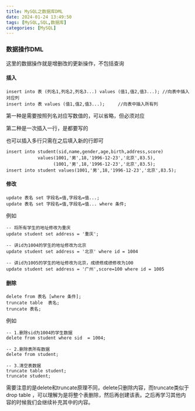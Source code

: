```yaml
---
title: MySQL之数据库DML
date: 2024-01-24 13:49:50
tags: [MySQL,SQL,数据库]
categories: [MySQL]
---
```


### 数据操作DML

这里的数据操作就是增删改的更新操作，不包括查询

#### 插入

```mysql
insert into 表 (列名1,列名2,列名3...) values (值1,值2,值3...); //向表中插入对应列
insert into 表 values (值1,值2,值3...);     //向表中插入所有列
```

第一种是需要按照列名对应写数值的，可以省略，但必须对应

第二种是一次插入一行，是都要写的

也可以插入多行只需在之后填入新的行即可

```mysql
insert into student(sid,name,gender,age,birth,address,score)
            values(1001,'男',18,'1996-12-23','北京',83.5),
            	  (1001,'男',18,'1996-12-23','北京',83.5);
insert into student values(1001,'男',18,'1996-12-23','北京',83.5);
```

#### 修改

```mysql
update 表名 set 字段名=值,字段名=值...;
update 表名 set 字段名=值,字段名=值... where 条件;
```

例如

```mysql
-- 将所有学生的地址修改为重庆 
update student set address = '重庆';

-- 讲id为1004的学生的地址修改为北京 
update student set address = '北京' where id = 1004 

-- 讲id为1005的学生的地址修改为北京，成绩修成绩修改为100 
update student set address = '广州',score=100 where id = 1005
```

#### 删除

```mysql
delete from 表名 [where 条件];
truncate table  表名;
truncate 表名;
```

例如

```mysql
-- 1.删除sid为1004的学生数据
delete from student where sid  = 1004;

-- 2.删除表所有数据
delete from student;

-- 3.清空表数据
truncate table student;
truncate student;
```

需要注意的是delete和truncate原理不同，delete只删除内容，而truncate类似于drop table ，可以理解为是将整个表删除，然后再创建该表。之后再学习其他内容的时候我们会继续补充其中的内容。
